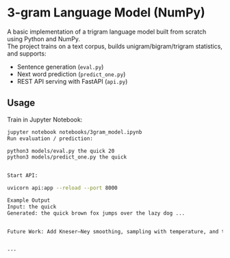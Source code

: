 # 3-gram Language Model (NumPy)

A basic implementation of a trigram language model built from scratch using Python and NumPy.  
The project trains on a text corpus, builds unigram/bigram/trigram statistics, and supports:

- Sentence generation (`eval.py`)  
- Next word prediction (`predict_one.py`)  
- REST API serving with FastAPI (`api.py`)  

## Usage

Train in Jupyter Notebook:
```bash
jupyter notebook notebooks/3gram_model.ipynb
Run evaluation / prediction:

python3 models/eval.py the quick 20
python3 models/predict_one.py the quick


Start API:

uvicorn api:app --reload --port 8000

Example Output
Input: the quick
Generated: the quick brown fox jumps over the lazy dog ...


Future Work: Add Kneser–Ney smoothing, sampling with temperature, and top-k decoding.


---
